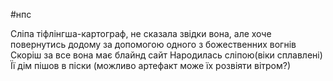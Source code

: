 #нпс 

Сліпа тіфлінгша-картограф, не сказала звідки вона, але хоче повернутись додому за допомогою одного з божественних вогнів
Скоріш за все вона має блайнд сайт
Народилась сліпою(віки сплавлені)
Її дім пішов в піски (можливо артефакт може їх розвіяти вітром?)